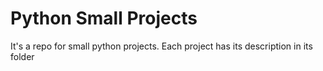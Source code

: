 # Python Small Projects
It's a repo for small python projects. Each project has its description in its folder
